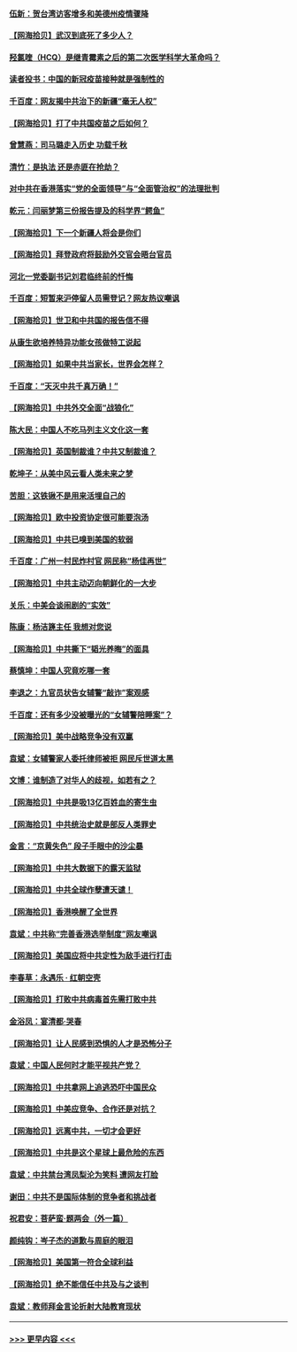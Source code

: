 #### [伍新：贺台湾访客增多和美德州疫情骤降](../pages/nsc993/n12865651.md?t=04082202) 
#### [【网海拾贝】武汉到底死了多少人？](../pages/nsc993/n12863707.md?t=04082202) 
#### [羟氯喹（HCQ）是继青霉素之后的第二次医学科学大革命吗？](../pages/nsc993/n12638564.md?t=04082202) 
#### [读者投书：中国的新冠疫苗接种就是强制性的](../pages/nsc993/n12859932.md?t=04082202) 
#### [千百度：网友揭中共治下的新疆“毫无人权”](../pages/nsc993/n12858385.md?t=04082202) 
#### [【网海拾贝】打了中共国疫苗之后如何？](../pages/nsc993/n12857866.md?t=04082202) 
#### [曾慧燕：司马璐走入历史 功载千秋](../pages/nsc993/n12856996.md?t=04082202) 
#### [清竹：是执法 还是赤匪在抢劫？](../pages/nsc993/n12856952.md?t=04082202) 
#### [对中共在香港落实“党的全面领导”与“全面管治权”的法理批判](../pages/nsc993/n12856929.md?t=04082202) 
#### [乾元：闫丽梦第三份报告提及的科学界“鳄鱼”](../pages/nsc993/n12855985.md?t=04082202) 
#### [【网海拾贝】下一个新疆人将会是你们](../pages/nsc993/n12855864.md?t=04082202) 
#### [【网海拾贝】拜登政府将鼓励外交官会晤台官员](../pages/nsc993/n12853615.md?t=04082202) 
#### [河北一党委副书记刘君临终前的忏悔](../pages/nsc993/n12849420.md?t=04082202) 
#### [千百度：短暂来沪停留人员需登记？网友热议嘲讽](../pages/nsc993/n12853497.md?t=04082202) 
#### [【网海拾贝】世卫和中共国的报告信不得](../pages/nsc993/n12850902.md?t=04082202) 
#### [从康生欲培养特异功能女孩做特工说起](../pages/nsc993/n12849289.md?t=04082202) 
#### [【网海拾贝】如果中共当家长，世界会怎样？](../pages/nsc993/n12848436.md?t=04082202) 
#### [千百度：“天灭中共千真万确！”](../pages/nsc993/n12845659.md?t=04082202) 
#### [【网海拾贝】中共外交全面“战狼化”](../pages/nsc993/n12845607.md?t=04082202) 
#### [陈大民：中国人不吃马列主义文化这一套](../pages/nsc993/n12842496.md?t=04082202) 
#### [【网海拾贝】英国制裁谁？中共又制裁谁？](../pages/nsc993/n12840909.md?t=04082202) 
#### [乾坤子：从美中风云看人类未来之梦](../pages/nsc993/n12840590.md?t=04082202) 
#### [苦胆：这铁锹不是用来活埋自己的](../pages/nsc993/n12839512.md?t=04082202) 
#### [【网海拾贝】欧中投资协定很可能要泡汤](../pages/nsc993/n12835122.md?t=04082202) 
#### [【网海拾贝】中共已嗅到美国的软弱](../pages/nsc993/n12832411.md?t=04082202) 
#### [千百度：广州一村民炸村官 网民称“杨佳再世”](../pages/nsc993/n12832380.md?t=04082202) 
#### [【网海拾贝】中共主动迈向朝鲜化的一大步](../pages/nsc993/n12829887.md?t=04082202) 
#### [关乐：中美会谈闹剧的“实效”](../pages/nsc993/n12826698.md?t=04082202) 
#### [陈康：杨洁篪主任  我想对您说](../pages/nsc993/n12826609.md?t=04082202) 
#### [【网海拾贝】中共撕下“韬光养晦”的面具](../pages/nsc993/n12826459.md?t=04082202) 
#### [蔡慎坤：中国人究竟吃哪一套](../pages/nsc993/n12826010.md?t=04082202) 
#### [李退之：九官员状告女辅警“敲诈”案观感](../pages/nsc993/n12823984.md?t=04082202) 
#### [千百度：还有多少没被曝光的“女辅警陪睡案”？](../pages/nsc993/n12822136.md?t=04082202) 
#### [【网海拾贝】美中战略竞争没有双赢](../pages/nsc993/n12822105.md?t=04082202) 
#### [袁斌：女辅警家人委托律师被拒 网民斥世道太黑](../pages/nsc993/n12822004.md?t=04082202) 
#### [文博：谁制造了对华人的歧视，如若有之？](../pages/nsc993/n12821635.md?t=04082202) 
#### [【网海拾贝】中共是吸13亿百姓血的寄生虫](../pages/nsc993/n12819191.md?t=04082202) 
#### [【网海拾贝】中共统治史就是部反人类罪史](../pages/nsc993/n12816738.md?t=04082202) 
#### [金言：“京黄失色” 段子手眼中的沙尘暴](../pages/nsc993/n12815700.md?t=04082202) 
#### [【网海拾贝】中共大数据下的露天监狱](../pages/nsc993/n12811075.md?t=04082202) 
#### [【网海拾贝】中共全球作孽遭天谴！](../pages/nsc993/n12810258.md?t=04082202) 
#### [【网海拾贝】香港唤醒了全世界](../pages/nsc993/n12809100.md?t=04082202) 
#### [袁斌：中共称“完善香港选举制度”网友嘲讽](../pages/nsc993/n12808994.md?t=04082202) 
#### [【网海拾贝】美国应将中共定性为敌手进行打击](../pages/nsc993/n12806870.md?t=04082202) 
#### [李春草：永遇乐 · 红朝空壳](../pages/nsc993/n12805365.md?t=04082202) 
#### [【网海拾贝】打败中共病毒首先需打败中共](../pages/nsc993/n12803930.md?t=04082202) 
#### [金浴凤：宴清都‧哭春](../pages/nsc993/n12801601.md?t=04082202) 
#### [【网海拾贝】让人民感到恐惧的人才是恐怖分子](../pages/nsc993/n12799347.md?t=04082202) 
#### [袁斌：中国人民何时才能平视共产党？](../pages/nsc993/n12799306.md?t=04082202) 
#### [【网海拾贝】中共拿网上追逃恐吓中国民众](../pages/nsc993/n12796905.md?t=04082202) 
#### [【网海拾贝】中美应竞争、合作还是对抗？](../pages/nsc993/n12794675.md?t=04082202) 
#### [【网海拾贝】远离中共，一切才会更好](../pages/nsc993/n12793572.md?t=04082202) 
#### [【网海拾贝】中共是这个星球上最危险的东西](../pages/nsc993/n12791400.md?t=04082202) 
#### [袁斌：中共禁台湾凤梨沦为笑料 遭网友打脸](../pages/nsc993/n12791335.md?t=04082202) 
#### [谢田：中共不是国际体制的竞争者和挑战者](../pages/nsc993/n12791212.md?t=04082202) 
#### [祝君安：菩萨蛮·题两会（外一篇）](../pages/nsc993/n12786801.md?t=04082202) 
#### [颜纯钩：岑子杰的道歉与周庭的眼泪](../pages/nsc993/n12786775.md?t=04082202) 
#### [【网海拾贝】美国第一符合全球利益](../pages/nsc993/n12786666.md?t=04082202) 
#### [【网海拾贝】绝不能信任中共及与之谈判](../pages/nsc993/n12784266.md?t=04082202) 
#### [袁斌：教师拜金言论折射大陆教育现状](../pages/nsc993/n12783868.md?t=04082202) 

----
#### [ >>> 更早内容 <<< ](../indexes/nsc993-earlier.md)
